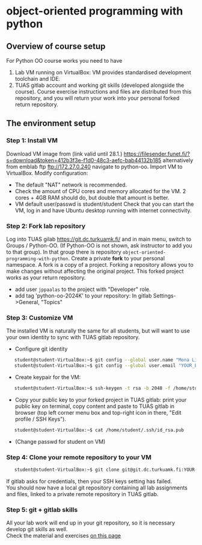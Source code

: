 # object-oriented programming with python

## Overview of course setup

For Python OO course works you need to have 
1. Lab VM running on VirtualBox: VM provides standardised development toolchain and IDE.
2. TUAS gitlab account and working git skills (developed alongside the course). Course exercise instructions and files are distributed from this repository, and you will return your work into your personal forked return repository.

## The environment setup

### Step 1: Install VM

Download VM image from (link valid until 28.1.) https://filesender.funet.fi/?s=download&token=412b3f3e-f1d0-48c3-aefc-bab44132b185  alternatively from emblab ftp ftp://172.27.0.240 navigate to python-oo.
Import VM to VirtualBox.
Modify configuration:
- The default "NAT" network is recommended.
- Check the amount of CPU cores and memory allocated for the VM. 2 cores + 4GB RAM should do, but double that amount is better.
- VM default user/passwd is student/student
Check that you can start the VM, log in and have Ubuntu desktop running with internet connectivity.

### Step 2: Fork lab repository

Log into TUAS gilab https://git.dc.turkuamk.fi/ and in main menu, switch to Groups / Python-OO. (If Python-OO is not shown, ask instructor to add you to that group). In that group there is repository `object-oriented-programming-with-python`. Create a private <b>fork</b> to your personal namespace. A fork is a copy of a project. Forking a repository allows you to make changes without affecting the original project. This forked project works as your return repository.  
- add user `jppaalas` to the project with "Developer" role.
- add tag 'python-oo-2024K' to your repository: In gitlab Settings->General, "Topics"

### Step 3: Customize VM

The installed VM is naturally the same for all students, but will want to use your own identity to sync with TUAS gitlab repository. 
- Configure git identity
```bash
   student@student-VirtualBox:~$ git config --global user.name "Mona Lisa"
   student@student-VirtualBox:~$ git config --global user.email "YOUR_EMAIL@edu.turkuamk.fi"
```
- Create keypair for the VM:
```bash
   student@student-VirtualBox:~$ ssh-keygen -t rsa -b 2048 -f /home/student/.ssh/id_rsa -q -N ""
```
- Copy your public key to your forked project in TUAS gitlab: print your public key on terminal, copy content and paste to TUAS gitlab in browser (top left corner menu box and top-right icon in there, "Edit profile / SSH Keys").
```bash
   student@student-VirtualBox:~$ cat /home/student/.ssh/id_rsa.pub
```
- (Change passwd for student on VM)

### Step 4: Clone your remote repository to your VM

```bash
   student@student-VirtualBox:~$ git clone git@git.dc.turkuamk.fi:YOUR-NAMESPACE/object-oriented-programming-with-python.git
```
If gitlab asks for credentials, then your SSH keys setting has failed.  
You should now have a local git repository containing all lab assignments and files, linked to a private remote repository in TUAS gitlab. 

### Step 5: git + gitlab skills

All your lab work will end up in your git repository, so it is necessary develop git skills as well.  
Check the material and exercises [on this page](git_tutorial.md)

